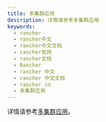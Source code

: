 ```yaml
---
title: 多集群应用
description: 详情请参考多集群应用
keywords:
  - rancher
  - rancher中文
  - rancher中文文档
  - rancher官网
  - rancher文档
  - Rancher
  - rancher 中文
  - rancher 中文文档
  - rancher cn
  - 多集群应用
---
```


详情请参考[多集群应用](/docs/rancher2.5/helm-charts/legacy-catalogs/multi-cluster-apps/_index)。
